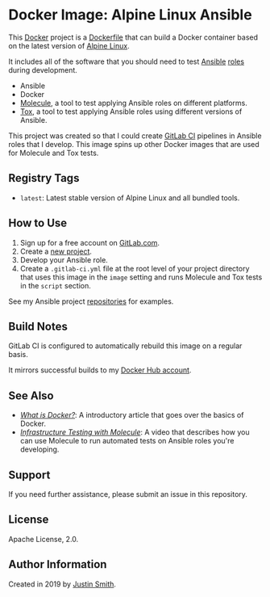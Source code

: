 # Docker Image: Alpine Linux Ansible

This [Docker](https://www.docker.com) project is a [Dockerfile](https://docs.docker.com/engine/reference/builder/) that can build a Docker container based on the latest version of [Alpine Linux](https://www.alpinelinux.org/). 

It includes all of the software that you should need to test [Ansible](https://www.ansible.com) [roles](https://docs.ansible.com/ansible/latest/user_guide/playbooks_reuse_roles.html) during development.

  - Ansible
  - Docker
  - [Molecule](https://molecule.readthedocs.io/en/stable/), a tool to test applying Ansible roles on different platforms.
  - [Tox](https://tox.readthedocs.io/en/latest/), a tool to test applying Ansible roles using different versions of Ansible.
  
This project was created so that I could create [GitLab CI](https://docs.gitlab.com/ee/ci/) pipelines in Ansible roles that I develop. This image spins up other Docker images that are used for Molecule and Tox tests.

## Registry Tags

  * `latest`: Latest stable version of Alpine Linux and all bundled tools.

## How to Use

1. Sign up for a free account on [GitLab.com](https://gitlab.com).
2. Create a [new project](https://docs.gitlab.com/ee/gitlab-basics/create-project.html).
3. Develop your Ansible role.
4. Create a `.gitlab-ci.yml` file at the root level of your project directory that uses this image in the `image` setting and runs Molecule and Tox tests in the `script` section.

See my Ansible project [repositories](https://gitlab.com/centinel-foss) for examples. 

## Build Notes

GitLab CI is configured to automatically rebuild this image on a regular basis.

It mirrors successful builds to my [Docker Hub account](https://hub.docker.com/u/centinelfoss).

## See Also

  * *[What is Docker?](https://opensource.com/resources/what-docker)*: A introductory article that goes over the basics of Docker.
  * *[Infrastructure Testing with Molecule](https://www.ansible.com/infrastructure-testing-with-molecule)*: A video that describes how you can use Molecule to run automated tests on Ansible roles you're developing.

## Support

If you need further assistance, please submit an issue in this repository.

## License

Apache License, 2.0.

## Author Information

Created in 2019 by [Justin Smith](mailto:justin@adminix.net).
